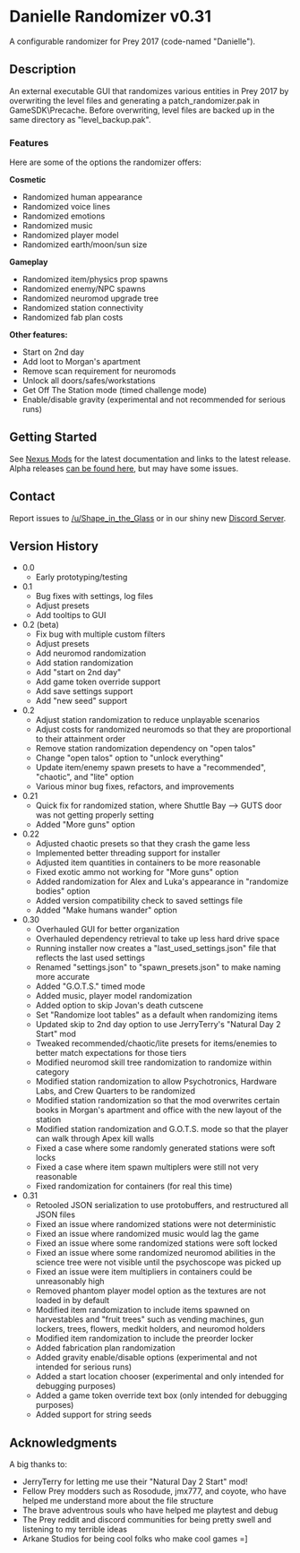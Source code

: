 # Danielle Randomizer v0.31

A configurable randomizer for Prey 2017 (code-named "Danielle").

## Description

An external executable GUI that randomizes various entities in Prey 2017 by overwriting the level files and generating a patch_randomizer.pak in GameSDK\Precache. Before overwriting, level files are backed up in the same directory as "level_backup.pak".

### Features

Here are some of the options the randomizer offers:

**Cosmetic**

* Randomized human appearance
* Randomized voice lines
* Randomized emotions
* Randomized music
* Randomized player model
* Randomized earth/moon/sun size

**Gameplay**

* Randomized item/physics prop spawns
* Randomized enemy/NPC spawns
* Randomized neuromod upgrade tree
* Randomized station connectivity
* Randomized fab plan costs

**Other features:**

* Start on 2nd day
* Add loot to Morgan's apartment
* Remove scan requirement for neuromods
* Unlock all doors/safes/workstations
* Get Off The Station mode (timed challenge mode)
* Enable/disable gravity (experimental and not recommended for serious runs)

## Getting Started

See [Nexus Mods](https://www.nexusmods.com/prey2017/mods/67) for the latest documentation and links to the latest release. Alpha releases [can be found here](https://github.com/shapeintheglass/DanielleRandomizer/releases), but may have some issues.

## Contact

Report issues to [/u/Shape_in_the_Glass](https://reddit.com/u/shape_in_the_glass) or in our shiny new [Discord Server](https://discord.gg/MNGZjucxDE).

## Version History

* 0.0
    * Early prototyping/testing
* 0.1
    * Bug fixes with settings, log files
    * Adjust presets
    * Add tooltips to GUI
* 0.2 (beta)
    * Fix bug with multiple custom filters
    * Adjust presets
    * Add neuromod randomization
    * Add station randomization
    * Add "start on 2nd day"
    * Add game token override support
    * Add save settings support
    * Add "new seed" support
* 0.2
	* Adjust station randomization to reduce unplayable scenarios
	* Adjust costs for randomized neuromods so that they are proportional to their attainment order
	* Remove station randomization dependency on "open talos"
	* Change "open talos" option to "unlock everything"
	* Update item/enemy spawn presets to have a "recommended", "chaotic", and "lite" option
	* Various minor bug fixes, refactors, and improvements
* 0.21
	* Quick fix for randomized station, where Shuttle Bay --> GUTS door was not getting properly setting
	* Added "More guns" option
* 0.22
  * Adjusted chaotic presets so that they crash the game less
  * Implemented better threading support for installer
  * Adjusted item quantities in containers to be more reasonable
  * Fixed exotic ammo not working for "More guns" option
  * Added randomization for Alex and Luka's appearance in "randomize bodies" option
  * Added version compatibility check to saved settings file
  * Added "Make humans wander" option
* 0.30
  * Overhauled GUI for better organization
  * Overhauled dependency retrieval to take up less hard drive space
  * Running installer now creates a "last_used_settings.json" file that reflects the last used settings
  * Renamed "settings.json" to "spawn_presets.json" to make naming more accurate
  * Added "G.O.T.S." timed mode
  * Added music, player model randomization
  * Added option to skip Jovan's death cutscene
  * Set "Randomize loot tables" as a default when randomizing items
  * Updated skip to 2nd day option to use JerryTerry's "Natural Day 2 Start" mod
  * Tweaked recommended/chaotic/lite presets for items/enemies to better match expectations for those tiers
  * Modified neuromod skill tree randomization to randomize within category
  * Modified station randomization to allow Psychotronics, Hardware Labs, and Crew Quarters to be randomized
  * Modified station randomization so that the mod overwrites certain books in Morgan's apartment and office with the new layout of the station
  * Modified station randomization and G.O.T.S. mode so that the player can walk through Apex kill walls
  * Fixed a case where some randomly generated stations were soft locks
  * Fixed a case where item spawn multiplers were still not very reasonable
  * Fixed randomization for containers (for real this time)
* 0.31
  * Retooled JSON serialization to use protobuffers, and restructured all JSON files
  * Fixed an issue where randomized stations were not deterministic
  * Fixed an issue where randomized music would lag the game
  * Fixed an issue where some randomized stations were soft locked
  * Fixed an issue where some randomized neuromod abilities in the science tree were not visible until the psychoscope was picked up
  * Fixed an issue were item multipliers in containers could be unreasonably high
  * Removed phantom player model option as the textures are not loaded in by default
  * Modified item randomization to include items spawned on harvestables and "fruit trees" such as vending machines, gun lockers, trees, flowers, medkit holders, and neuromod holders
  * Modified item randomization to include the preorder locker
  * Added fabrication plan randomization
  * Added gravity enable/disable options (experimental and not intended for serious runs)
  * Added a start location chooser (experimental and only intended for debugging purposes)
  * Added a game token override text box (only intended for debugging purposes)
  * Added support for string seeds

## Acknowledgments

A big thanks to:

* JerryTerry for letting me use their "Natural Day 2 Start" mod!
* Fellow Prey modders such as Rosodude, jmx777, and coyote, who have helped me understand more about the file structure
* The brave adventrous souls who have helped me playtest and debug
* The Prey reddit and discord communities for being pretty swell and listening to my terrible ideas
* Arkane Studios for being cool folks who make cool games =]

